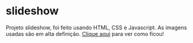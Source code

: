 # slideshow
Projeto slideshow, foi feito usando HTML, CSS e Javascript. As imagens usadas são em alta definição. <a href="https://ladsonmario.github.io/slideshow/">Clique aqui</a> para ver como ficou!
